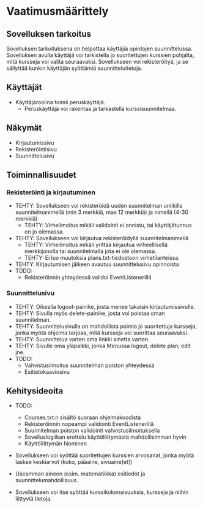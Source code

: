 # Vaatimusmäärittely

## Sovelluksen tarkoitus

Sovelluksen tarkoituksena on helpottaa käyttäjiä opintojen suunnittelussa. 
Sovelluksen avulla käyttäjä voi tarkistella jo suoritettujen kurssien pohjalta, mitä kursseja voi valita seuraavaksi.
Sovellukseen voi rekisteröityä, ja se säilyttää kunkin käyttäjän syöttämiä suunnittelutietoja.

## Käyttäjät

- Käyttäjäroolina toimii peruskäyttäjä. 
  * Peruskäyttäjä voi rakentaa ja tarkastella kurssisuunnitelmaa.

## Näkymät

- Kirjautumissivu
- Rekisteröintisivu
- Suunnittelusivu

## Toiminnallisuudet

### Rekisteröinti ja kirjautuminen

- TEHTY: Sovellukseen voi rekisteröidä uuden suunnitelman uniikilla suunnitelmanimellä (min 3 merkkiä, max 12 merkkiä) ja nimellä (4-30 merkkiä)
  * TEHTY: Virheilmoitus mikäli validointi ei onnistu, tai käyttäjätunnus on jo olemassa.
- TEHTY: Sovellukseen voi kirjautua rekisteröidyllä suunnitelmanimellä
  * TEHTY: Virheilmoitus mikäli yrittää kirjautua virheellisellä merkkijonolla tai suunnitelmalla jota ei ole olemassa.
  * TEHTY: Ei luo muutoksia plans.txt-tiedostoon virhetilanteissa.
- TEHTY: Kirjautumisen jälkeen avautuu suunnittelusivu opinnoista
- TODO:
  * Rekisteröinnin yhteydessä validoi EventListenerillä

### Suunnittelusivu

- TEHTY: Oikealla logout-painike, josta menee takaisin kirjautumissivulle.
- TEHTY: Sivulla myös delete-painike, josta voi poistaa oman suunnitelman.
- TEHTY: Suunnittelusivulla on mahdollista poimia jo suoritettuja kursseja, jonka myötä ohjelma tarjoaa, mitä kursseja voi suorittaa seuraavaksi.
- TEHTY: Suunnittelua varten oma linkki ainetta varten.
- TEHTY: Sivulle oma yläpalkki, jonka Menussa logout, delete plan, edit jne.
- TODO:
  * Vahvistusilmoitus suunnitelman poiston yhteydessä
  * Esitietokaaviosivu

## Kehitysideoita

- TODO:
  * Courses.txt:n sisältö suoraan ohjelmakoodista
  * Rekisteröinnin nopeampi validointi EventListenerillä
  * Suunnitelman poiston validointi vahvistusilmoituksella
  * Sovelluslogiikan erottelu käyttöliittymästä mahdollisimman hyvin
  * Käyttöliittymän hiominen
  
- Sovellukseen voi syöttää suoritettujen kurssien arvosanat, jonka myötä laskee keskiarvot (koko, pääaine, sivuaine(et))
- Useamman aineen (esim. matematiikka) esitiedot ja suunnittelumahdollisuus.
- Sovellukseen voi itse syöttää kurssikokonaisuuksia, kursseja ja niihin liittyviä tietoja.